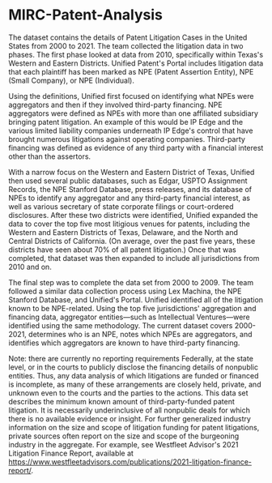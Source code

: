 # MIRC-Patent-Analysis
The dataset contains the details of Patent Litigation Cases in the United States from 2000 to 2021. The team collected the litigation data in two phases. The first phase looked at data from 2010, specifically within Texas's Western and Eastern Districts. Unified Patent's Portal includes litigation data that each plaintiff has been marked as NPE (Patent Assertion Entity), NPE (Small Company), or NPE (Individual).

Using the definitions, Unified first focused on identifying what NPEs were aggregators and then if they involved third-party financing. NPE aggregators were defined as NPEs with more than one affiliated subsidiary bringing patent litigation. An example of this would be IP Edge and the various limited liability companies underneath IP Edge's control that have brought numerous litigations against operating companies. Third-party financing was defined as evidence of any third party with a financial interest other than the assertors.

With a narrow focus on the Western and Eastern District of Texas, Unified then used several public databases, such as Edgar, USPTO Assignment Records, the NPE Stanford Database, press releases, and its database of NPEs to identify any aggregator and any third-party financial interest, as well as various secretary of state corporate filings or court-ordered disclosures. After these two districts were identified, Unified expanded the data to cover the top five most litigious venues for patents, including the Western and Eastern Districts of Texas, Delaware, and the North and Central Districts of California. (On average, over the past five years, these districts have seen about 70% of all patent litigation.) Once that was completed, that dataset was then expanded to include all jurisdictions from 2010 and on.

The final step was to complete the data set from 2000 to 2009. The team followed a similar data collection process using Lex Machina, the NPE Stanford Database, and Unified's Portal. Unified identified all of the litigation known to be NPE-related. Using the top five jurisdictions' aggregation and financing data, aggregator entities—such as Intellectual Ventures—were identified using the same methodology. The current dataset covers 2000-2021, determines who is an NPE, notes which NPEs are aggregators, and identifies which aggregators are known to have third-party financing.

Note: there are currently no reporting requirements Federally, at the state level, or in the courts to publicly disclose the financing details of nonpublic entities. Thus, any data analysis of which litigations are funded or financed is incomplete, as many of these arrangements are closely held, private, and unknown even to the courts and the parties to the actions. This data set describes the minimum known amount of third-party-funded patent litigation. It is necessarily underinclusive of all nonpublic deals for which there is no available evidence or insight. For further generalized industry information on the size and scope of litigation funding for patent litigations, private sources often report on the size and scope of the burgeoning industry in the aggregate. For example, see Westfleet Advisor's 2021 Litigation Finance Report, available at https://www.westfleetadvisors.com/publications/2021-litigation-finance-report/.
